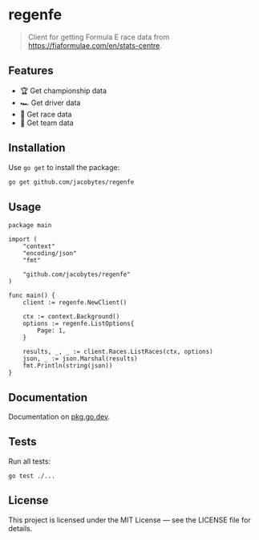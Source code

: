 # regenfe

> Client for getting Formula E race data from https://fiaformulae.com/en/stats-centre.

## Features

- 🏆 Get championship data
- 🏎️ Get driver data
- 🛞 Get race data
- 🏁 Get team data

## Installation

Use `go get` to install the package:

```bash
go get github.com/jacobytes/regenfe
```

## Usage

```
package main

import (
	"context"
	"encoding/json"
	"fmt"

	"github.com/jacobytes/regenfe"
)

func main() {
	client := regenfe.NewClient()

	ctx := context.Background()
	options := regenfe.ListOptions{
		Page: 1,
	}

	results, _, _ := client.Races.ListRaces(ctx, options)
	json, _ := json.Marshal(results)
	fmt.Println(string(json))
}
```

## Documentation
Documentation on [pkg.go.dev](https://pkg.go.dev/github.com/jacobytes/regenfe).

## Tests

Run all tests:

```
go test ./...

```

## License

This project is licensed under the MIT License — see the LICENSE file for details.
